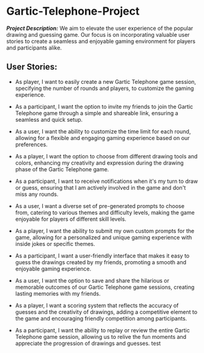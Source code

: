 # Gartic-Telephone-Project

***Project Description:***
 We aim to elevate the user experience of the popular drawing and guessing game. Our focus is on incorporating valuable user stories to create a seamless and enjoyable gaming environment for players and participants alike.

## User Stories:

- As player, I want to easily create a new Gartic Telephone game session, specifying the number of rounds and players, to customize the gaming experience.

- As a participant, I want the option to invite my friends to join the Gartic Telephone game through a simple and shareable link, ensuring a seamless and quick setup.

- As a user, I want the ability to customize the time limit for each round, allowing for a flexible and engaging gaming experience based on our preferences.

- As a player, I want the option to choose from different drawing tools and colors, enhancing my creativity and expression during the drawing phase of the Gartic Telephone game.

- As a participant, I want to receive notifications when it's my turn to draw or guess, ensuring that I am actively involved in the game and don't miss any rounds.

- As a user, I want a diverse set of pre-generated prompts to choose from, catering to various themes and difficulty levels, making the game enjoyable for players of different skill levels.

- As a player, I want the ability to submit my own custom prompts for the game, allowing for a personalized and unique gaming experience with inside jokes or specific themes.

- As a participant, I want a user-friendly interface that makes it easy to guess the drawings created by my friends, promoting a smooth and enjoyable gaming experience.

- As a user, I want the option to save and share the hilarious or memorable outcomes of our Gartic Telephone game sessions, creating lasting memories with my friends.

- As a player, I want a scoring system that reflects the accuracy of guesses and the creativity of drawings, adding a competitive element to the game and encouraging friendly competition among participants.

- As a participant, I want the ability to replay or review the entire Gartic Telephone game session, allowing us to relive the fun moments and appreciate the progression of drawings and guesses. test
